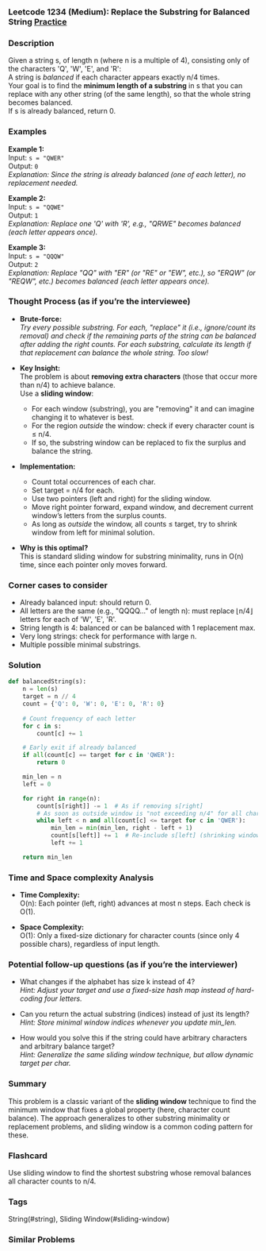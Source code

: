 ### Leetcode 1234 (Medium): Replace the Substring for Balanced String [Practice](https://leetcode.com/problems/replace-the-substring-for-balanced-string)

### Description  
Given a string s, of length n (where n is a multiple of 4), consisting only of the characters 'Q', 'W', 'E', and 'R':  
A string is *balanced* if each character appears exactly n/4 times.  
Your goal is to find the **minimum length of a substring** in s that you can replace with any other string (of the same length), so that the whole string becomes balanced.  
If s is already balanced, return 0.

### Examples  

**Example 1:**  
Input: `s = "QWER"`  
Output: `0`  
*Explanation: Since the string is already balanced (one of each letter), no replacement needed.*

**Example 2:**  
Input: `s = "QQWE"`  
Output: `1`  
*Explanation: Replace one 'Q' with 'R', e.g., "QRWE" becomes balanced (each letter appears once).*

**Example 3:**  
Input: `s = "QQQW"`  
Output: `2`  
*Explanation: Replace "QQ" with "ER" (or "RE" or "EW", etc.), so "ERQW" (or "REQW", etc.) becomes balanced (each letter appears once).*

### Thought Process (as if you’re the interviewee)  
- **Brute-force:**  
  *Try every possible substring. For each, "replace" it (i.e., ignore/count its removal) and check if the remaining parts of the string can be balanced after adding the right counts. For each substring, calculate its length if that replacement can balance the whole string. Too slow!*

- **Key Insight:**  
  The problem is about **removing extra characters** (those that occur more than n/4) to achieve balance.  
  Use a **sliding window**:  
    - For each window (substring), you are "removing" it and can imagine changing it to whatever is best.
    - For the region *outside* the window: check if every character count is ≤ n/4.
    - If so, the substring window can be replaced to fix the surplus and balance the string.

- **Implementation:**
  - Count total occurrences of each char.
  - Set target = n/4 for each.
  - Use two pointers (left and right) for the sliding window.
  - Move right pointer forward, expand window, and decrement current window’s letters from the surplus counts.
  - As long as *outside* the window, all counts ≤ target, try to shrink window from left for minimal solution.

- **Why is this optimal?**  
  This is standard sliding window for substring minimality, runs in O(n) time, since each pointer only moves forward.

### Corner cases to consider  
- Already balanced input: should return 0.
- All letters are the same (e.g., "QQQQ..." of length n): must replace ⌊n/4⌋ letters for each of 'W', 'E', 'R'.
- String length is 4: balanced or can be balanced with 1 replacement max.
- Very long strings: check for performance with large n.
- Multiple possible minimal substrings.

### Solution

```python
def balancedString(s):
    n = len(s)
    target = n // 4
    count = {'Q': 0, 'W': 0, 'E': 0, 'R': 0}
    
    # Count frequency of each letter
    for c in s:
        count[c] += 1

    # Early exit if already balanced
    if all(count[c] == target for c in 'QWER'):
        return 0

    min_len = n
    left = 0

    for right in range(n):
        count[s[right]] -= 1  # As if removing s[right]
        # As soon as outside window is "not exceeding n/4" for all chars, try to shrink from left
        while left < n and all(count[c] <= target for c in 'QWER'):
            min_len = min(min_len, right - left + 1)
            count[s[left]] += 1  # Re-include s[left] (shrinking window)
            left += 1

    return min_len
```

### Time and Space complexity Analysis  

- **Time Complexity:**  
  O(n): Each pointer (left, right) advances at most n steps. Each check is O(1).

- **Space Complexity:**  
  O(1): Only a fixed-size dictionary for character counts (since only 4 possible chars), regardless of input length.

### Potential follow-up questions (as if you’re the interviewer)  

- What changes if the alphabet has size k instead of 4?  
  *Hint: Adjust your target and use a fixed-size hash map instead of hard-coding four letters.*

- Can you return the actual substring (indices) instead of just its length?  
  *Hint: Store minimal window indices whenever you update min_len.*

- How would you solve this if the string could have arbitrary characters and arbitrary balance target?  
  *Hint: Generalize the same sliding window technique, but allow dynamic target per char.*

### Summary
This problem is a classic variant of the **sliding window** technique to find the minimum window that fixes a global property (here, character count balance). The approach generalizes to other substring minimality or replacement problems, and sliding window is a common coding pattern for these.


### Flashcard
Use sliding window to find the shortest substring whose removal balances all character counts to n/4.

### Tags
String(#string), Sliding Window(#sliding-window)

### Similar Problems
